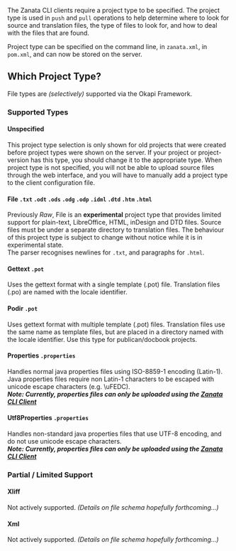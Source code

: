 The Zanata CLI clients require a project type to be specified. The project type is used in `push` and `pull` operations to help determine where to look for source and translation files, the type of files to look for, and how to deal with the files that are found.

Project type can be specified on the command line, in `zanata.xml`, in `pom.xml`, and can now be stored on the server.

## Which Project Type?
File types are _(selectively)_ supported via the Okapi Framework.

### Supported Types

#### Unspecified
This project type selection is only shown for old projects that were created before project types were shown on the server. If your project or project-version has this type, you should change it to the appropriate type.
When project type is not specified, you will not be able to upload source files through the web interface, and you will have to manually add a project type to the client configuration file.

#### File `.txt` `.odt` `.ods` `.odg` `.odp` `.idml` `.dtd` `.htm` `.html`
Previously _Raw_, File is an **experimental** project type that provides limited support for plain-text, LibreOffice, HTML, inDesign and DTD files. Source files must be under a separate directory to translation files. The behaviour of this project type is subject to change without notice while it is in experimental state.<br>
The parser recognises newlines for `.txt`, and paragraphs for `.html`.

#### Gettext `.pot`
Uses the gettext format with a single template (.pot) file. Translation files (.po) are named with the locale identifier.

#### Podir `.pot`
Uses gettext format with multiple template (.pot) files. Translation files use the same name as template files, but are placed in a directory named with the locale identifier. Use this type for publican/docbook projects.

#### Properties `.properties`
Handles normal java properties files using ISO-8859-1 encoding (Latin-1). Java properties files require non Latin-1 characters to be escaped with unicode escape characters (e.g. \uFEDC).<br>
**_Note: Currently, properties files can only be uploaded using the [Zanata CLI Client](/client/commands/push)_**

#### Utf8Properties `.properties`
Handles non-standard java properties files that use UTF-8 encoding, and do not use unicode escape characters.<br>
**_Note: Currently, properties files can only be uploaded using the [Zanata CLI Client](/client/commands/push)_**

### Partial / Limited Support

#### Xliff
Not actively supported. _(Details on file schema hopefully forthcoming...)_
#### Xml
Not actively supported. _(Details on file schema hopefully forthcoming...)_


